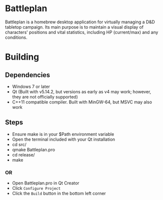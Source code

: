 # Battleplan

Battleplan is a homebrew desktop application for virtually managing a D&D tabletop campaign. Its main purpose is to maintain a visual display of characters' positions and vital statistics, including HP (current/max) and any conditions.


# Building

## Dependencies

- Windows 7 or later
- Qt (Built with v5.14.2, but versions as early as v4 may work; however, they are not officially supported)
- C++11 compatible compiler. Built with MinGW-64, but MSVC may also work

## Steps

- Ensure make is in your $Path environment variable
- Open the terminal included with your Qt installation
- cd src/
- qmake Battleplan.pro
- cd release/
- make
### OR
- Open Battleplan.pro in Qt Creator
- Click `Configure Project`
- Click the `Build` button in the bottom left corner
